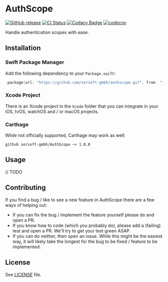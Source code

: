 # AuthScope

[![GitHub release](https://img.shields.io/github/release/sersoft-gmbh/AuthScope.svg?style=flat)](https://github.com/sersoft-gmbh/AuthScope/releases/latest)
[![CI Status](https://travis-ci.com/sersoft-gmbh/AuthScope.svg?branch=master)](https://travis-ci.com/sersoft-gmbh/AuthScope)
[![Codacy Badge](https://api.codacy.com/project/badge/Grade/c997088f35484726bb1bc6167f074cc4)](https://www.codacy.com/app/ffried/AuthScope?utm_source=github.com&amp;utm_medium=referral&amp;utm_content=sersoft-gmbh/XMLWrangler&amp;utm_campaign=Badge_Grade)
[![codecov](https://codecov.io/gh/sersoft-gmbh/AuthScope/branch/master/graph/badge.svg)](https://codecov.io/gh/sersoft-gmbh/AuthScope)

Handle authentication scopes with ease.

## Installation

### Swift Package Manager

Add the following dependency to your `Package.swift`:
```swift
.package(url: "https://github.com/sersoft-gmbh/authscope.git", from: "1.0.0"),
```

### Xcode Project

There is an Xcode project in the `Xcode` folder that you can integrate in your iOS, tvOS, watchOS and / or macOS projects.

### Carthage

While not officially supported, Carthage may work as well:
```cartfile
github sersoft-gmbh/AuthScope ~> 1.0.0
```

## Usage

// TODO

## Contributing

If you find a bug / like to see a new feature in AuthScope there are a few ways of helping out:

-   If you can fix the bug / implement the feature yourself please do and open a PR.
-   If you know how to code (which you probably do), please add a (failing) test and open a PR. We'll try to get your test green ASAP.
-   If you can do neither, then open an issue. While this might be the easiest way, it will likely take the longest for the bug to be fixed / feature to be implemented.

## License

See [LICENSE](./LICENSE) file.